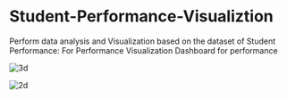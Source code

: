 # Student-Performance-Visualiztion
Perform data analysis and Visualization  based on the dataset of Student Performance: For Performance Visualization
Dashboard for performance
   
![3d](https://user-images.githubusercontent.com/76179061/140319820-d912b332-7148-436d-b96d-edb64f60214e.PNG)

![2d](https://user-images.githubusercontent.com/76179061/140319775-4cae99aa-da0b-422c-8edd-58efc28c22f5.PNG)
